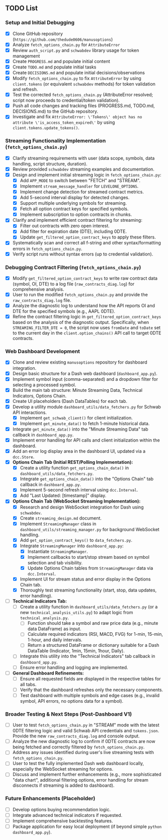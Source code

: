 ## TODO List

### Setup and Initial Debugging

- [x] Clone GitHub repository (`https://github.com/thedude0606/manusoptions`)
- [x] Analyze `fetch_options_chain.py` for `AttributeError`
- [x] Review `auth_script.py` and `schwabdev` library usage for token management
- [x] Create `PROGRESS.md` and populate initial content
- [x] Create `TODO.md` and populate initial tasks
- [x] Create `DECISIONS.md` and populate initial decisions/observations
- [x] Modify `fetch_options_chain.py` to fix `AttributeError` by using `client.tokens` (or equivalent `schwabdev` methods) for token validation and refresh.
- [x] Test the corrected `fetch_options_chain.py` (AttributeError resolved; script now proceeds to credential/token validation).
- [x] Push all code changes and tracking files (PROGRESS.md, TODO.md, DECISIONS.md) to the GitHub repository.
- [x] Investigate and fix `AttributeError: \'Tokens\' object has no attribute \'is_access_token_expired\'` by using `client.tokens.update_tokens()`.

### Streaming Functionality Implementation (`fetch_options_chain.py`)

- [x] Clarify streaming requirements with user (data scope, symbols, data handling, script structure, duration).
- [x] Review provided `schwabdev` streaming examples and documentation.
- [x] Design and implement initial streaming logic in `fetch_options_chain.py`:
    - [x] Add `APP_MODE` to switch between "FETCH" and "STREAM".
    - [x] Implement `stream_message_handler` for `LEVELONE_OPTIONS`.
    - [x] Implement change detection for streamed contract metrics.
    - [x] Add 5-second interval display for detected changes.
    - [x] Support multiple underlying symbols for streaming.
    - [x] Fetch all option contract keys for specified symbols.
    - [x] Implement subscription to option contracts in chunks.
- [x] Clarify and implement efficient contract filtering for streaming:
    - [x] Filter out contracts with zero open interest.
    - [x] Add filter for expiration date (DTE), including 0DTE.
    - [x] Update `get_filtered_option_contract_keys` to apply these filters.
- [x] Systematically scan and correct all f-string and other syntax/formatting errors in `fetch_options_chain.py`.
- [x] Verify script runs without syntax errors (up to credential validation).

### Debugging Contract Filtering (`fetch_options_chain.py`)

- [x] Modify `get_filtered_option_contract_keys` to write raw contract data (symbol, OI, DTE) to a log file (`raw_contracts_diag.log`) for comprehensive analysis.
- [x] User to run the modified `fetch_options_chain.py` and provide the `raw_contracts_diag.log` file.
- [x] Analyze the diagnostic log to understand how the API reports OI and DTE for the specified symbols (e.g., AAPL 0DTE).
- [x] Refine the contract filtering logic in `get_filtered_option_contract_keys` based on the analysis of the diagnostic output. Specifically, when `STREAMING_FILTER_DTE = 0`, the script now uses `fromDate` and `toDate` set to the current day in the `client.option_chains()` API call to target 0DTE contracts.

### Web Dashboard Development

- [x] Clone and review existing `manusoptions` repository for dashboard integration.
- [x] Design basic structure for a Dash web dashboard (`dashboard_app.py`).
- [x] Implement symbol input (comma-separated) and a dropdown filter for selecting a processed symbol.
- [x] Build the main tab structure: Minute Streaming Data, Technical Indicators, Options Chain.
- [x] Create UI placeholders (Dash DataTables) for each tab.
- [x] Develop a utility module `dashboard_utils/data_fetchers.py` for Schwab API interactions.
    - [x] Implement `get_schwab_client()` for client initialization.
    - [x] Implement `get_minute_data()` to fetch 1-minute historical data.
- [x] Integrate `get_minute_data()` into the "Minute Streaming Data" tab callback in `dashboard_app.py`.
- [x] Implement error handling for API calls and client initialization within the dashboard.
- [x] Add an error log display area in the dashboard UI, updated via a `dcc.Store`.
- [x] **Options Chain Tab (Initial REST/Polling Implementation):**
    - [x] Create a utility function `get_options_chain_data()` in `dashboard_utils/data_fetchers.py`.
    - [x] Integrate `get_options_chain_data()` into the "Options Chain" tab callback in `dashboard_app.py`.
    - [x] Implement 5-second refresh interval using `dcc.Interval`.
    - [x] Add "Last Updated: [timestamp]" display.
- [x] **Options Chain Tab (WebSocket Streaming Implementation):**
    - [x] Research and design WebSocket integration for Dash using `schwabdev`.
    - [x] Create `streaming_design.md` document.
    - [x] Implement `StreamingManager` class in `dashboard_utils/streaming_manager.py` for background WebSocket handling.
    - [x] Add `get_option_contract_keys()` to `data_fetchers.py`.
    - [x] Integrate `StreamingManager` into `dashboard_app.py`:
        - [x] Instantiate `StreamingManager`.
        - [x] Implement callbacks to start/stop stream based on symbol selection and tab visibility.
        - [x] Update Options Chain tables from `StreamingManager` data via `dcc.Interval`.
    - [x] Implement UI for stream status and error display in the Options Chain tab.
    - [x] Thoroughly test streaming functionality (start, stop, data updates, error handling).
- [ ] **Technical Indicators Tab:**
    - [ ] Create a utility function in `dashboard_utils/data_fetchers.py` (or a new `technical_analysis_utils.py`) to adapt logic from `technical_analysis.py`.
        - [ ] Function should take a symbol and raw price data (e.g., minute data DataFrame) as input.
        - [ ] Calculate required indicators (RSI, MACD, FVG) for 1-min, 15-min, 1-hour, and daily intervals.
        - [ ] Return a structured DataFrame or dictionary suitable for a Dash DataTable (Indicator, 1min, 15min, 1hour, Daily).
    - [ ] Integrate this utility into the "Technical Indicators" tab callback in `dashboard_app.py`.
    - [ ] Ensure error handling and logging are implemented.
- [ ] **General Dashboard Refinements:**
    - [ ] Ensure all requested fields are displayed in the respective tables for all tabs.
    - [ ] Verify that the dashboard refreshes only the necessary components.
    - [ ] Test dashboard with multiple symbols and edge cases (e.g., invalid symbol, API errors, no options data for a symbol).

### Broader Testing & Next Steps (Post-Dashboard V1)

- [ ] User to test `fetch_options_chain.py` in "STREAM" mode with the latest 0DTE filtering logic and valid Schwab API credentials and `tokens.json`. Provide the new `raw_contracts_diag.log` and console output.
- [ ] Analyze the new diagnostic log to confirm if 0DTE contracts are now being fetched and correctly filtered by `fetch_options_chain.py`.
- [ ] Address any issues identified during user\'s live streaming tests with `fetch_options_chain.py`.
- [ ] User to test the fully implemented Dash web dashboard locally, especially the WebSocket streaming for options.
- [ ] Discuss and implement further enhancements (e.g., more sophisticated "data chart", additional filtering options, error handling for stream disconnects if streaming is added to dashboard).

### Future Enhancements (Placeholder)

- [ ] Develop options buying recommendation logic.
- [ ] Integrate advanced technical indicators if requested.
- [ ] Implement comprehensive backtesting features.
- [ ] Package application for easy local deployment (if beyond simple `python dashboard_app.py`).
